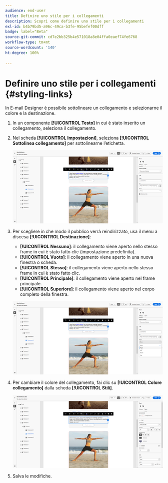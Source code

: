 ```yaml
---
audience: end-user
title: Definire uno stile per i collegamenti
description: Scopri come definire uno stile per i collegamenti
exl-id: b4b79bd5-a96c-49ca-b3fe-95befef00dff
badge: label="Beta"
source-git-commit: cd7e2bb325b4e571018a8e04ffa0eaef74fe6768
workflow-type: tm+mt
source-wordcount: '140'
ht-degree: 100%

---
```



# Definire uno stile per i collegamenti {#styling-links}

In E-mail Designer è possibile sottolineare un collegamento e selezionarne il colore e la destinazione.

1. In un componente **[!UICONTROL Testo]** in cui è stato inserito un collegamento, seleziona il collegamento.

1. Nel scheda **[!UICONTROL Impostazioni]**, seleziona **[!UICONTROL Sottolinea collegamento]** per sottolinearne l’etichetta.

   ![](assets/link_1.png)

1. Per scegliere in che modo il pubblico verrà reindirizzato, usa il menu a discesa **[!UICONTROL Destinazione]**:

   * **[!UICONTROL Nessuno]**: il collegamento viene aperto nello stesso frame in cui è stato fatto clic (impostazione predefinita).
   * **[!UICONTROL Vuoto]**: il collegamento viene aperto in una nuova finestra o scheda.
   * **[!UICONTROL Stesso]**: il collegamento viene aperto nello stesso frame in cui è stato fatto clic.
   * **[!UICONTROL Principale]**: il collegamento viene aperto nel frame principale.
   * **[!UICONTROL Superiore]**: il collegamento viene aperto nel corpo completo della finestra.

   ![](assets/link_2.png)

1. Per cambiare il colore del collegamento, fai clic su **[!UICONTROL Colore collegamento]** dalla scheda **[!UICONTROL Stili]**.

   ![](assets/link_3.png)

1. Salva le modifiche.
